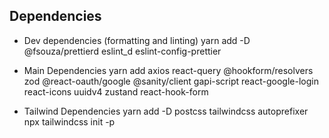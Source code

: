 ## Dependencies

- Dev dependencies (formatting and linting)
  yarn add -D @fsouza/prettierd eslint_d eslint-config-prettier

- Main Dependencies
  yarn add axios react-query @hookform/resolvers zod @react-oauth/google @sanity/client gapi-script react-google-login react-icons uuidv4 zustand react-hook-form

- Tailwind Dependencies
  yarn add -D postcss tailwindcss autoprefixer
  npx tailwindcss init -p
